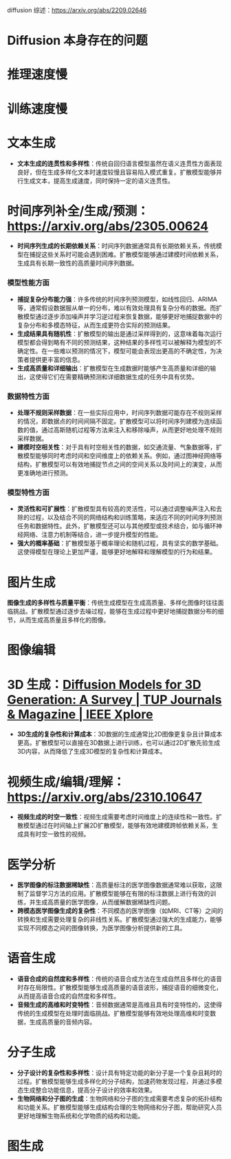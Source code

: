 diffusion 综述：https://arxiv.org/abs/2209.02646

# Diffusion 本身存在的问题

# 推理速度慢

# 训练速度慢







# 文本生成

- **文本生成的连贯性和多样性**：传统自回归语言模型虽然在语义连贯性方面表现良好，但在生成多样化文本时速度较慢且容易陷入模式重复。扩散模型能够并行生成文本，提高生成速度，同时保持一定的语义连贯性。



# 时间序列补全/生成/预测：https://arxiv.org/abs/2305.00624

- **时间序列生成的长期依赖关系**：时间序列数据通常具有长期依赖关系，传统模型在捕捉这些关系时可能会遇到困难。扩散模型能够通过建模时间依赖关系，生成具有长期一致性的高质量时间序列数据。

### 模型性能方面

- **捕捉复杂分布能力强**：许多传统的时间序列预测模型，如线性回归、ARIMA等，通常假设数据服从单一的分布，难以有效处理具有复杂分布的数据。而扩散模型通过逐步添加噪声并学习逆过程来恢复数据，能够更好地捕捉数据中的复杂分布和多模态特征，从而生成更符合实际的预测结果。
- **生成结果具有随机性**：扩散模型的输出是通过采样得到的，这意味着每次运行模型都会得到略有不同的预测结果，这种结果的多样性可以被解释为模型的不确定性。在一些难以预测的情况下，模型可能会表现出更高的不确定性，为决策者提供更丰富的信息。
- **生成高质量和详细输出**：扩散模型在生成数据时能够产生高质量和详细的输出，这使得它们在需要精确预测和详细数据生成的任务中具有优势。

### 数据特性方面

- **处理不规则采样数据**：在一些实际应用中，时间序列数据可能存在不规则采样的情况，即数据点的时间间隔不固定。扩散模型可以将时间序列建模为连续函数的值，通过高斯随机过程等方法来注入和移除噪声，从而更好地处理不规则采样数据。
- **建模时空相关性**：对于具有时空相关性的数据，如交通流量、气象数据等，扩散模型能够同时考虑时间和空间维度上的依赖关系。例如，通过图神经网络等结构，扩散模型可以有效地捕捉节点之间的空间关系以及时间上的演变，从而更准确地进行预测。

### 模型特性方面

- **灵活性和可扩展性**：扩散模型具有较高的灵活性，可以通过调整噪声注入和去除的过程，以及结合不同的网络结构和训练策略，来适应不同的时间序列预测任务和数据特性。此外，扩散模型还可以与其他模型或技术结合，如与循环神经网络、注意力机制等结合，进一步提升模型的性能。
- **强大的概率基础**：扩散模型基于概率理论和随机过程，具有坚实的数学基础。这使得模型在理论上更加严谨，能够更好地解释和理解模型的行为和结果。



# 图片生成

**图像生成的多样性与质量平衡**：传统生成模型在生成高质量、多样化图像时往往面临挑战。扩散模型通过逐步去噪过程，能够在生成过程中更好地捕捉数据分布的细节，从而生成高质量且多样化的图像。



# 图像编辑





# 3D 生成：[Diffusion Models for 3D Generation: A Survey | TUP Journals & Magazine | IEEE Xplore](https://ieeexplore.ieee.org/document/10901942)

- **3D生成的复杂性和计算成本**：3D数据的生成通常比2D图像更复杂且计算成本更高。扩散模型可以直接在3D数据上进行训练，也可以通过2D扩散先验生成3D内容，从而降低了生成3D模型的复杂性和计算成本。





# 视频生成/编辑/理解：https://arxiv.org/abs/2310.10647

- **视频生成的时空一致性**：视频生成需要考虑时间维度上的连续性和一致性。扩散模型通过在时间轴上扩展2D扩散模型，能够有效地建模跨帧依赖关系，生成具有时空一致性的视频。



# 医学分析

- **医学图像的标注数据稀缺性**：高质量标注的医学图像数据通常难以获取，这限制了监督学习方法的应用。扩散模型能够在有限的标注数据上进行有效的训练，并生成高质量的医学图像，从而缓解数据稀缺性问题。
- **跨模态医学图像生成的复杂性**：不同模态的医学图像（如MRI、CT等）之间的转换和生成需要处理复杂的非线性关系。扩散模型通过强大的生成能力，能够实现不同模态之间的图像转换，为医学图像分析提供新的工具。



# 语音生成

- **语音合成的自然度和多样性**：传统的语音合成方法在生成自然且多样化的语音时存在局限性。扩散模型能够生成高质量的语音波形，捕捉语音的细微变化，从而提高语音合成的自然度和多样性。
- **音频生成的高维和时变特性**：音频数据通常是高维且具有时变特性的，这使得传统的生成模型在处理时面临挑战。扩散模型能够有效地处理高维和时变数据，生成高质量的音频内容。



# 分子生成

- **分子设计的复杂性和多样性**：设计具有特定功能的新分子是一个复杂且耗时的过程。扩散模型能够生成多样化的分子结构，加速药物发现过程，并通过多模态生成整合功能信息，提高分子设计的效率和效果。
- **生物网络和分子图的生成**：生物网络和分子图的生成需要考虑复杂的拓扑结构和功能关系。扩散模型能够生成结构合理的生物网络和分子图，帮助研究人员更好地理解生物系统和化学物质的结构和功能。



# 图生成



